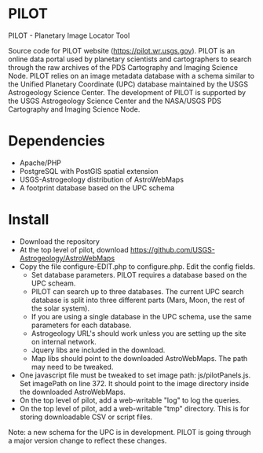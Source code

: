 # PILOT
PILOT - Planetary Image Locator Tool

Source code for PILOT website (https://pilot.wr.usgs.gov). PILOT is an online data portal used by planetary scientists and
cartographers to search through the raw archives of the PDS Cartography and Imaging Science Node. PILOT relies on an image
metadata database with a schema similar to the Unified Planetary Coordinate (UPC) database maintained by the USGS Astrogeology
Science Center. The development of PILOT is supported by the USGS Astrogeology Science Center and the NASA/USGS PDS
Cartography and Imaging Science Node.

# Dependencies

* Apache/PHP
* PostgreSQL with PostGIS spatial extension
* USGS-Astrogeology distribution of AstroWebMaps
* A footprint database based on the UPC schema

# Install

* Download the repository
* At the top level of pilot, download https://github.com/USGS-Astrogeology/AstroWebMaps
* Copy the file configure-EDIT.php to configure.php. Edit the config fields.
  * Set database parameters. PILOT requires a database based on the UPC scheam.
  * PILOT can search up to three databases. The current UPC search database is split into three different parts (Mars, Moon, the rest of the solar system).
  * If you are using a single database in the UPC schema, use the same parameters for each database.
  * Astrogeology URL's should work unless you are setting up the site on internal network.
  * Jquery libs are included in the download.
  * Map libs should point to the downloaded AstroWebMaps. The path may need to be tweaked.
* One javascript file must be tweaked to set image path: js/pilotPanels.js. Set imagePath on line 372. It should point to the image directory inside the downloaded AstroWebMaps.
* On the top level of pilot, add a web-writable "log" to log the queries.
* On the top level of pilot, add a web-writable "tmp" directory. This is for storing downloadable CSV or script files.

Note: a new schema for the UPC is in development.  PILOT is going through a major version change to reflect these changes.
  
  
